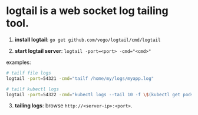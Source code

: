 # logtail is a web socket log tailing tool.

1. **install logtail**: `go get github.com/vogo/logtail/cmd/logtail`

2. **start logtail server**: `logtail -port=<port> -cmd="<cmd>"`

examples:

```bash
# tailf file logs
logtail -port=54321 -cmd="tailf /home/my/logs/myapp.log"

# tailf kubectl logs
logtail -port=54322 -cmd="kubectl logs --tail 10 -f \$(kubectl get pods --selector=app=myapp -o jsonpath='{.items[*].metadata.name}')"
```

3. **tailing logs**: browse `http://<server-ip>:<port>`.
